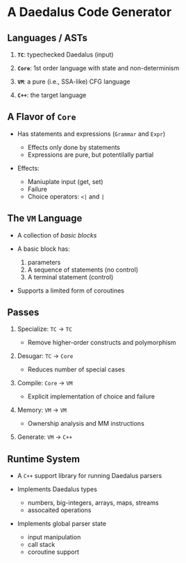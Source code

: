 A Daedalus Code Generator
=========================


Languages / ASTs
-----------------

1. **`TC`**: typechecked Daedalus (input)

2. **`Core`**: 1st order language with state and non-determinism

3. **`VM`**: a pure (i.e., SSA-like) CFG language

4. **`C++`**: the target language



A Flavor of `Core`
------------------

* Has statements and expressions (`Grammar` and `Expr`)
  - Effects only done by statements
  - Expressions are pure, but potentilally partial

* Effects:
  - Maniuplate input (get, set)
  - Failure
  - Choice operators: `<|` and `|`


The `VM` Language
-----------------

* A collection of *basic blocks*

* A basic block has:
  1. parameters
  2. A sequence of statements (no control)
  3. A terminal statement (control)

* Supports a limited form of coroutines



Passes
------

1. Specialize: `TC` &rarr; `TC`
   - Remove higher-order constructs and polymorphism

2. Desugar: `TC` &rarr; `Core`
   - Reduces number of special cases

3. Compile: `Core` &rarr; `VM`
   - Explicit implementation of choice and failure

4. Memory: `VM` &rarr; `VM`
   - Ownership analysis and MM instructions

5. Generate: `VM` &rarr; `C++`


Runtime System
--------------

* A `C++` support library for running Daedalus parsers

* Implements Daedalus types
  - numbers, big-integers, arrays, maps, streams
  - assocaited operations

* Implements global parser state
  - input manipulation
  - call stack
  - coroutine support



